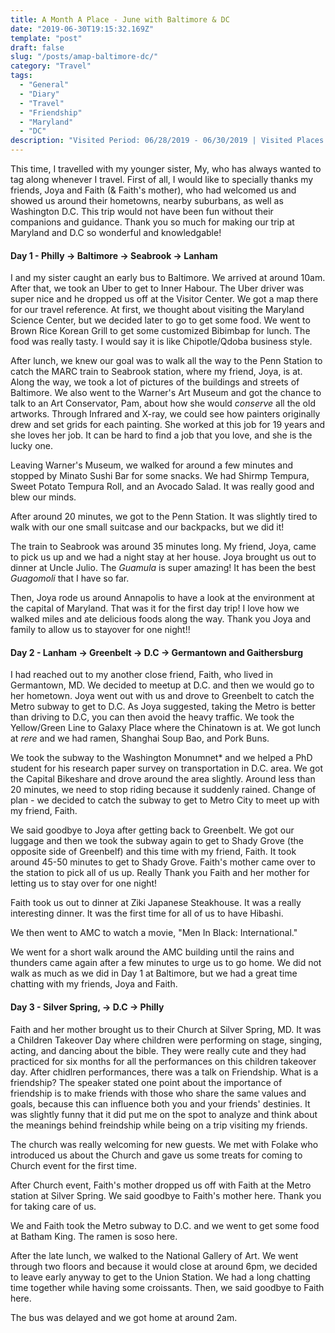 ```yaml
---
title: A Month A Place - June with Baltimore & DC
date: "2019-06-30T19:15:32.169Z"
template: "post"
draft: false
slug: "/posts/amap-baltimore-dc/"
category: "Travel"
tags:
  - "General"
  - "Diary"
  - "Travel"
  - "Friendship"
  - "Maryland"
  - "DC"
description: "Visited Period: 06/28/2019 - 06/30/2019 | Visited Places: Baltimore/Seabrook/Annapolis/Germantown/Gaithersburg/Silver Spring, MD/Washington D.C | Visited Friends: Joya & Faith"
---
```


This time, I travelled with my younger sister, My, who has always wanted to tag along whenever I travel. First of all, I would like to specially thanks my friends, Joya and Faith (& Faith's mother), who had welcomed us and showed us around their hometowns, nearby suburbans, as well as Washington D.C. This trip would not have been fun without their companions and guidance. Thank you so much for making our trip at Maryland and D.C so wonderful and knowledgable!

#### Day 1 - Philly -> Baltimore -> Seabrook -> Lanham

I and my sister caught an early bus to Baltimore. We arrived at around 10am. After that, we took an Uber to get to Inner Habour. The Uber driver was super nice and he dropped us off at the Visitor Center. We got a map there for our travel reference. At first, we thought about visiting the Maryland Science Center, but we decided later to go to get some food. We went to Brown Rice Korean Grill to get some customized Bibimbap for lunch. The food was really tasty. I would say it is like Chipotle/Qdoba business style.

<!-- Image of the food at Brown Rice Korean Grill  -->

After lunch, we knew our goal was to walk all the way to the Penn Station to catch the MARC train to Seabrook station, where my friend, Joya, is at. Along the way, we took a lot of pictures of the buildings and streets of Baltimore. We also went to the Warner's Art Museum and got the chance to talk to an Art Conservator, Pam, about how she would _conserve_ all the old artworks. Through Infrared and X-ray, we could see how painters originally drew and set grids for each painting. She worked at this job for 19 years and she loves her job. It can be hard to find a job that you love, and she is the lucky one.

<!-- Image with Pam  -->

Leaving Warner's Museum, we walked for around a few minutes and stopped by Minato Sushi Bar for some snacks. We had Shirmp Tempura, Sweet Potato Tempura Roll, and an Avocado Salad. It was really good and blew our minds.

<!-- Image with Minato  -->

After around 20 minutes, we got to the Penn Station. It was slightly tired to walk with our one small suitcase and our backpacks, but we did it!

The train to Seabrook was around 35 minutes long. My friend, Joya, came to pick us up and we had a night stay at her house. Joya brought us out to dinner at Uncle Julio. The _Guamula_ is super amazing! It has been the best _Guagomoli_ that I have so far.

<!-- Image with Uncle Julio  -->

Then, Joya rode us around Annapolis to have a look at the environment at the capital of Maryland. That was it for the first day trip! I love how we walked miles and ate delicious foods along the way. Thank you Joya and family to allow us to stayover for one night!!

#### Day 2 - Lanham -> Greenbelt -> D.C -> Germantown and Gaithersburg

I had reached out to my another close friend, Faith, who lived in Germantown, MD. We decided to meetup at D.C. and then we would go to her hometown. Joya went out with us and drove to Greenbelt to catch the Metro subway to get to D.C. As Joya suggested, taking the Metro is better than driving to D.C, you can then avoid the heavy traffic. We took the Yellow/Green Line to Galaxy Place where the Chinatown is at. We got lunch at _rere_ and we had ramen, Shanghai Soup Bao, and Pork Buns.

<!-- Image of rene -->

We took the subway to the Washington Monumnet\* and we helped a PhD student for his research paper survey on transportation in D.C. area. We got the Capital Bikeshare and drove around the area slightly. Around less than 20 minutes, we need to stop riding because it suddenly rained. Change of plan - we decided to catch the subway to get to Metro City to meet up with my friend, Faith.

We said goodbye to Joya after getting back to Greenbelt. We got our luggage and then we took the subway again to get to Shady Grove (the opposite side of Greenbelf) and this time with my friend, Faith. It took around 45-50 minutes to get to Shady Grove. Faith's mother came over to the station to pick all of us up. Really Thank you Faith and her mother for letting us to stay over for one night!

Faith took us out to dinner at Ziki Japanese Steakhouse. It was a really interesting dinner. It was the first time for all of us to have Hibashi.

We then went to AMC to watch a movie, "Men In Black: International."

We went for a short walk around the AMC building until the rains and thunders came again after a few minutes to urge us to go home. We did not walk as much as we did in Day 1 at Baltimore, but we had a great time chatting with my friends, Joya and Faith.

#### Day 3 - Silver Spring, -> D.C -> Philly

Faith and her mother brought us to their Church at Silver Spring, MD. It was a Children Takeover Day where children were performing on stage, singing, acting, and dancing about the bible. They were really cute and they had practiced for six months for all the performances on this children takeover day. After chidlren performances, there was a talk on Friendship. What is a friendship? The speaker stated one point about the importance of friendship is to make friends with those who share the same values and goals, because this can influence both you and your friends' destinies. It was slightly funny that it did put me on the spot to analyze and think about the meanings behind freindship while being on a trip visiting my friends.

The church was really welcoming for new guests. We met with Folake who introduced us about the Church and gave us some treats for coming to Church event for the first time.

After Church event, Faith's mother dropped us off with Faith at the Metro station at Silver Spring. We said goodbye to Faith's mother here. Thank you for taking care of us.

We and Faith took the Metro subway to D.C. and we went to get some food at Batham King. The ramen is soso here.

After the late lunch, we walked to the National Gallery of Art. We went through two floors and because it would close at around 6pm, we decided to leave early anyway to get to the Union Station. We had a long chatting time together while having some croissants. Then, we said goodbye to Faith here.

The bus was delayed and we got home at around 2am.
